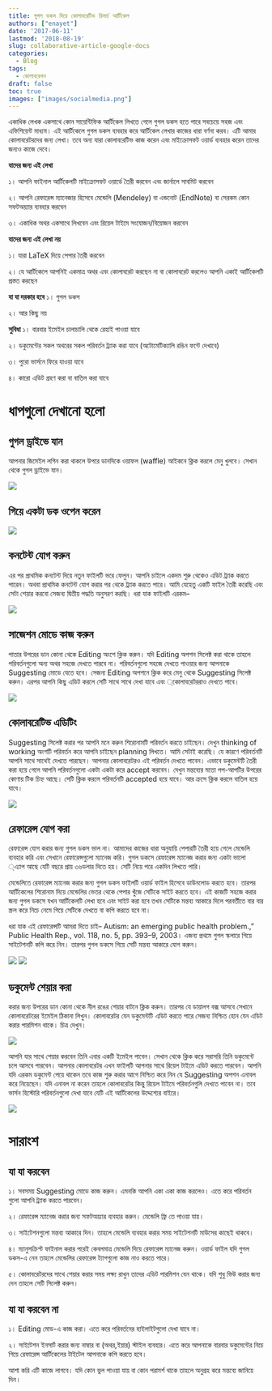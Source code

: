 ```yaml
---
title: গুগল ডকস দিয়ে কোলাবরেটিভ রিসার্চ আর্টিকেল
authors: ["enayet"]
date: '2017-06-11'
lastmod: '2018-08-19'
slug: collaborative-article-google-docs
categories:
  - Blog
tags:
  - কোলাবরেশন
draft: false
toc: true
images: ["images/socialmedia.png"]
---
```


একাধিক লেখক একসাথে কোন সায়েন্টিফিক আর্টিকেল লিখতে গেলে গুগল ডকস হতে পারে সবচেয়ে সহজ এবং এফিশিয়েন্ট মাধ্যম। এই আর্টিকেলে গুগল ডকস ব্যবহার করে আর্টিকেল লেখার কাজের ধারা বর্ণনা করব। এটি আমার কোলাবরেটরদের জন্য লেখা। তবে অন্য যারা কোলাবরেটিভ কাজ করেন এবং মাইক্রোসফট ওয়ার্ড ব্যবহার করেন তাদের জন্যও কাজে দেবে।

**যাদের জন্য এই লেখা**

১। আপনি ফাইনাল আর্টিকেলটি মাইক্রোসফট ওয়ার্ডে তৈরী করবেন এবং জার্নালে সাবমিট করবেন

২। আপনি রেফারেন্স ম্যানেজার হিসেবে মেন্ডেলি (Mendeley) বা এন্ডনোট (EndNote) বা সেরকম কোন সফটঅয়্যার ব্যবহার করবেন

৩। একাধিক অথর একসাথে লিখবেন এবং রিয়েল টাইমে সংযোজন/বিয়োজন করবেন

**যাদের জন্য এই লেখা নয়**

১। যারা LaTeX দিয়ে পেপার তৈরী করবেন

২। যে আর্টিকেলে আপনিই একমাত্র অথর এবং কোলাবরেট করছেন না বা কোলাবরেট করলেও আপনি একাই আর্টিকেলটি প্রস্তত করছেন

**যা যা দরকার হবে**
১। গুগল ডকস

২। আর কিছু নয়

**সুবিধা**
১। বারবার ইমেইল চালাচালি থেকে রেহাই পাওয়া যাবে

২। ডকুমেন্টের সকল অথরের সকল পরিবর্তন ট্র্যাক করা যাবে (অটোমেটিক্যালি রঙিন ফন্টে দেখাবে)

৩। পুরো ভার্সনে ফিরে যাওয়া যাবে

৪। কারো এডিট গ্রহণ করা বা বাতিল করা যাবে

# ধাপগুলো দেখানো হলো

## গুগল ড্রাইভে যান

আপনার জিমেইল লগিন করা থাকলে উপরে ডানদিকে ওয়াফল (waffle) আইকনে ক্লিক করলে মেনু খুলবে। সেখান থেকে গুগল ড্রাইভে যান।

![](/images/step1_goto_drive.png)

## গিয়ে একটা ডক ওপেন করেন

![](/images/step2_create_docfile.png)

## কনটেন্ট যোগ করুন

এর পর প্রাথমিক কনটেন্ট দিয়ে নতুন ফাইলটি ভরে ফেলুন। আপনি চাইলে একদম শুরু থেকেও এডিট ট্র্যাক করতে পারেন। অথবা প্রাথমিক কনটেন্ট যোগ করার পর থেকে ট্র্যাক করতে পারে। আমি যেহেতু একটি ফাইল তৈরী করেছি এবং সেটা শেয়ার করবো সেজন্য দ্বিতীয় পদ্ধতি অনুসরণ করছি। ধরা যাক ফাইলটি এরকম–

![](/images/step3_fill_content.png)

## সাজেশন মোডে কাজ করুন

পাতার উপরের ডান কোনা থেকে Editing অংশে ক্লিক করুন। যদি Editing অপশন সিলেক্ট করা থাকে তাহলে পরিবর্তনগুলো অন্য অথর সহজে দেখতে পারবে না। পরিবর্তনগুলো সহজে দেখতে পাওয়ার জন্য আপনাকে Suggesting মোডে যেতে হবে। সেজন্য Editing অপশনে ক্লিক করে মেনু থেকে Suggesting সিলেক্ট করুন। এরপর আপনি কিছু এডিট করলে সেটি সাথে সাথে দেখা যাবে এবং ্কোলাবরেটররাও দেখতে পাবে।

![](/images/step4_edit_mode.png)

## কোলাবরেটিভ এডিটিং 

Suggesting সিলেক্ট করার পর আপনি মনে করুন শিরোনামটি পরিবর্তন করতে চাইছেন। দেখুন thinking of working অংশটি পরিবর্তন করে আপনি চাইছেন planning লিখতে। আমি সেটাই করেছি। যে কারণে পরিবর্তনটি আপনি সাথে সাথেই দেখতে পারছেন। আপনার কোলাবরেটরও এই পরিবর্তন দেখতে পাবেন। এভাবে ডকুমেন্টটি তৈরী করা হয়ে গেলে আপনি পরিবর্তনগুলো একটা একটা করে accept করবেন। দেখুন মন্তব্যের মতো পপ-আপটির উপরের কোণায় টিক চিহ্ন আছে। সেটি ক্লিক করলে পরিবর্তনটি accepted হয়ে যাবে। আর ক্রসে ক্লিক করলে বাতিল হয়ে যাবে।

![](/images/step5_suggesting.png)

## রেফারেন্স যোগ করা

রেফারেন্স যোগ করার জন্য গুগল ডকস ভাল না। আমাদের কাজের ধারা অনুযায়ি পেপারটি তৈরী হয়ে গেলে মেন্ডেলি ব্যবহার করি এবং সেখানে রেফারেন্সগুলো ম্যানেজ করি। গুগল ডকসে রেফারেন্স ম্যানেজ করার জন্য একটা ভালো ্এ্যাপ আছে যেটি বছরে প্রায় ৩৬ডলার দিতে হয়। সেটি নিয়ে পরে একদিন লিখতে পারি।

মেন্ডেলিতে রেফারেন্স ম্যানেজ করার জন্য গুগল ডকস ফাইলটি ওয়ার্ড ফাইল হিসেবে ডাউনলোড করতে হবে। তারপর আর্টিকেলের শিরোনাম দিয়ে মেন্ডেলির ভেতর থেকে পেপার খুঁজে সেটিকে সাইট করতে হবে। এই কাজটি সহজে করার জন্য গুগল ডকসে যখন আর্টিকেলটি লেখা হবে এবং সাইট করা হবে তখন সেটিকে মন্তব্য আকারে দিলে পরবর্তীতে বার বার স্ক্রল করে নিচে নেমে গিয়ে সেটিকে দেখতে বা কপি করতে হবে না।

ধরা যাক এই রেফারেন্সটি আমরা দিতে চাই– Autism: an emerging public health problem.,” Public Health Rep., vol. 118, no. 5, pp. 393–9, 2003। এজন্য প্রথমে গুগল স্কলারে গিয়ে সাইটেশনটি কপি করে নিন। তারপর গুগল ডকসে গিয়ে সেটি মন্তব্য আকারে যোগ করুন।

![](/images/step6_2_insert_reference.png)
![](/images/step6_insert_reference.png)

## ডকুমেন্ট শেয়ার করা

করার জন্য উপরের ডান কোনা থেকে নীল রঙের শেয়ার বাটনে ক্লিক করুন। তারপর যে ডায়ালগ বক্স আসবে সেখানে কোলাবরেটরের ইমেইল ঠিকানা লিখুন। কোলাবরেটর যেন ডকুমেন্টটি এডিট করতে পারে সেজন্য নিশ্চিত হোন যেন এডিট করার পারমিশন থাকে। চিত্র দেখুন।

![](/images/step7_share_edit_access.png)

আপনি যার সাথে শেয়ার করবেন তিনি এবার একটি ইমেইল পাবেন। সেখান থেকে ক্লিক করে সরাসরি তিনি ডকুমেন্টে চলে আসবে পারবেন। আপনার কোলাবরেটর এখন ফাইলটি আপনার সাথে রিয়েল টাইমে এডিট করতে পারবেন। আপনি যদি এরকম ডকুমেন্ট পেয়ে থাকেন তবে কাজ শুরু করার আগে নিশ্চিত করে নিন যে Suggesting অপশন এনাবল করে নিয়েছেন। যদি এনাবল না করেন তাহলে কোলাবরেটর কিন্তু রিয়েল টাইমে পরিবর্তনগুলি দেখতে পাবেন না। তবে ভার্সন হিস্টোরি পরিবর্তনগুলো দেখা যাবে যেটি এই আর্টিকেলের উদ্দেশ্যের বাইরে।

![](/images/step8_suggesting.png)

# সারাংশ
## যা যা করবেন

১। সবসময় Suggesting মোডে কাজ করুন। এমনকি আপনি একা একা কাজ করলেও। এতে করে পরিবর্তন গুলো আপনি ট্র্যাক করতে পারবেন।

২। রেফারেন্স ম্যানেজ করার জন্য সফটঅয়্যার ব্যবহার করুন। মেন্ডেলি ফ্রি তে পাওয়া যায়।

৩। সাইটেশনগুলো মন্তব্য আকারে দিন। তাহলে মেন্ডেলি ব্যবহার করার সময় সাইটেশনটি মাউসের কাছেই থাকবে।

৪। ম্যানুসক্রিপ্ট ফাইনাল করার পরেই কেবলমাত্র মেন্ডেলি দিয়ে রেফারেন্স ম্যানেজ করুন। ওয়ার্ড ফাইল যদি গুগল ডকস-এ নেন তাহলে মেন্ডেলির রেফারেন্স ট্যাগগুলো কাজ নাও করতে পারে।

৫। কোলাবরেটরদের সাথে শেয়ার করার সময় লক্ষ্য রাখুন তাদের এডিট পারমিশন যেন থাকে। যদি শুধু ভিউ করার জন্য দেন তাহলে সেটি সিলেক্ট করুন।

## যা যা করবেন না

১। Editing মোড-এ কাজ করা। এতে করে পরিবর্তনের হাইলাইটগুলো দেখা যাবে না।

২। সাইটেশন ইনসার্ট করার জন্য নাম্বার বা (অথর,ইয়ার) স্টাইল ব্যবহার। এতে করে আপনাকে বারবার ডকুমেন্টের নিচে গিয়ে রেফারেন্স আর্টিকেলের টাইটেল আপনাকে কপি করতে হবে।

আশা করি এটি কাজে লাগবে। যদি কোন ভুল পাওয়া যায় বা কোন পরামর্শ থাকে তাহলে অনুগ্রহ করে মন্তব্যে জানিয়ে দিন।


